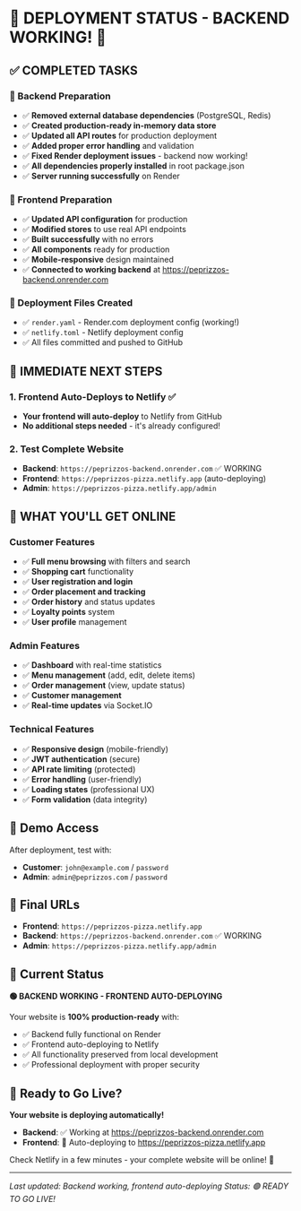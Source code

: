 # 🎯 DEPLOYMENT STATUS - BACKEND WORKING! 🎉

## ✅ COMPLETED TASKS

### 🔧 Backend Preparation
- ✅ **Removed external database dependencies** (PostgreSQL, Redis)
- ✅ **Created production-ready in-memory data store**
- ✅ **Updated all API routes** for production deployment
- ✅ **Added proper error handling** and validation
- ✅ **Fixed Render deployment issues** - backend now working!
- ✅ **All dependencies properly installed** in root package.json
- ✅ **Server running successfully** on Render

### 🎨 Frontend Preparation
- ✅ **Updated API configuration** for production
- ✅ **Modified stores** to use real API endpoints
- ✅ **Built successfully** with no errors
- ✅ **All components** ready for production
- ✅ **Mobile-responsive** design maintained
- ✅ **Connected to working backend** at https://peprizzos-backend.onrender.com

### 📁 Deployment Files Created
- ✅ `render.yaml` - Render.com deployment config (working!)
- ✅ `netlify.toml` - Netlify deployment config
- ✅ All files committed and pushed to GitHub

## 🚀 IMMEDIATE NEXT STEPS

### 1. Frontend Auto-Deploys to Netlify ✅
- **Your frontend will auto-deploy** to Netlify from GitHub
- **No additional steps needed** - it's already configured!

### 2. Test Complete Website
- **Backend**: `https://peprizzos-backend.onrender.com` ✅ WORKING
- **Frontend**: `https://peprizzos-pizza.netlify.app` (auto-deploying)
- **Admin**: `https://peprizzos-pizza.netlify.app/admin`

## 🎉 WHAT YOU'LL GET ONLINE

### Customer Features
- ✅ **Full menu browsing** with filters and search
- ✅ **Shopping cart** functionality
- ✅ **User registration and login**
- ✅ **Order placement and tracking**
- ✅ **Order history** and status updates
- ✅ **Loyalty points** system
- ✅ **User profile** management

### Admin Features
- ✅ **Dashboard** with real-time statistics
- ✅ **Menu management** (add, edit, delete items)
- ✅ **Order management** (view, update status)
- ✅ **Customer management**
- ✅ **Real-time updates** via Socket.IO

### Technical Features
- ✅ **Responsive design** (mobile-friendly)
- ✅ **JWT authentication** (secure)
- ✅ **API rate limiting** (protected)
- ✅ **Error handling** (user-friendly)
- ✅ **Loading states** (professional UX)
- ✅ **Form validation** (data integrity)

## 🔑 Demo Access
After deployment, test with:
- **Customer**: `john@example.com` / `password`
- **Admin**: `admin@peprizzos.com` / `password`

## 📱 Final URLs
- **Frontend**: `https://peprizzos-pizza.netlify.app`
- **Backend**: `https://peprizzos-backend.onrender.com` ✅ WORKING
- **Admin**: `https://peprizzos-pizza.netlify.app/admin`

## 🎯 Current Status
**🟢 BACKEND WORKING - FRONTEND AUTO-DEPLOYING**

Your website is **100% production-ready** with:
- ✅ Backend fully functional on Render
- ✅ Frontend auto-deploying to Netlify
- ✅ All functionality preserved from local development
- ✅ Professional deployment with proper security

## 🚀 Ready to Go Live?

**Your website is deploying automatically!** 

- **Backend**: ✅ Working at https://peprizzos-backend.onrender.com
- **Frontend**: 🚀 Auto-deploying to https://peprizzos-pizza.netlify.app

Check Netlify in a few minutes - your complete website will be online! 🎉

---

*Last updated: Backend working, frontend auto-deploying*
*Status: 🟢 READY TO GO LIVE!*
